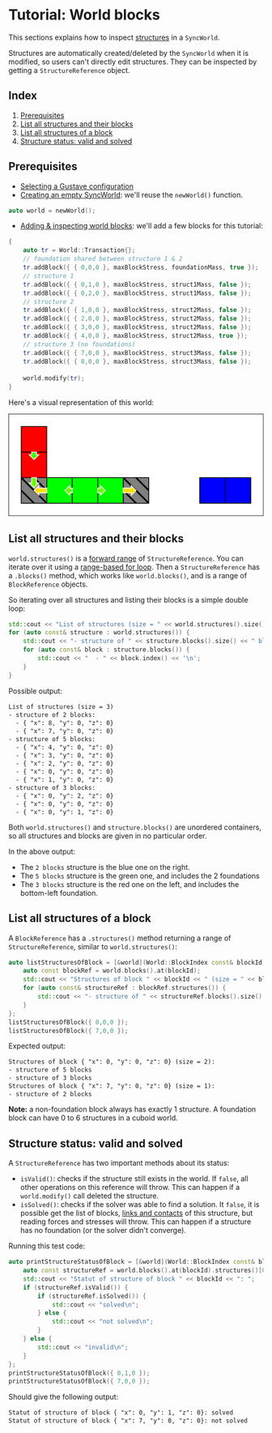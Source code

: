 # Tutorial: World blocks

This sections explains how to inspect [structures](../../../lexicon.md#structure) in a `SyncWorld`.

Structures are automatically created/deleted by the `SyncWorld` when it is modified, so users can't directly edit structures. They can be inspected by getting a `StructureReference` object.

## Index

1. [Prerequisites](#prerequisites)
1. [List all structures and their blocks](#list-all-structures-and-their-blocks)
1. [List all structures of a block](#list-all-structures-of-a-block)
1. [Structure status: valid and solved](#structure-status-valid-and-solved)

## Prerequisites

- [Selecting a Gustave configuration](../../01-getting-started/README.md)
- [Creating an empty SyncWorld](../01-creating-world/README.md): we'll reuse the `newWorld()` function.

```c++
auto world = newWorld();
```

- [Adding & inspecting world blocks](../02-world-blocks/README.md): we'll add a few blocks for this tutorial:

```c++
{
    auto tr = World::Transaction{};
    // foundation shared between structure 1 & 2
    tr.addBlock({ { 0,0,0 }, maxBlockStress, foundationMass, true });
    // structure 1
    tr.addBlock({ { 0,1,0 }, maxBlockStress, struct1Mass, false });
    tr.addBlock({ { 0,2,0 }, maxBlockStress, struct1Mass, false });
    // structure 2
    tr.addBlock({ { 1,0,0 }, maxBlockStress, struct2Mass, false });
    tr.addBlock({ { 2,0,0 }, maxBlockStress, struct2Mass, false });
    tr.addBlock({ { 3,0,0 }, maxBlockStress, struct2Mass, false });
    tr.addBlock({ { 4,0,0 }, maxBlockStress, struct2Mass, true });
    // structure 3 (no foundations)
    tr.addBlock({ { 7,0,0 }, maxBlockStress, struct3Mass, false });
    tr.addBlock({ { 8,0,0 }, maxBlockStress, struct3Mass, false });

    world.modify(tr);
}
```

Here's a visual representation of this world:

![](world.svg)

## List all structures and their blocks

`world.structures()` is a [forward range](https://en.cppreference.com/w/cpp/ranges/forward_range) of `StructureReference`. You can iterate over it using a [range-based for loop](https://en.cppreference.com/w/cpp/language/range-for). Then a `StructureReference` has a `.blocks()` method, which works like `world.blocks()`, and is a range of `BlockReference` objects.

So iterating over all structures and listing their blocks is a simple double loop:

```c++
std::cout << "List of structures (size = " << world.structures().size() << ")\n";
for (auto const& structure : world.structures()) {
    std::cout << "- structure of " << structure.blocks().size() << " blocks:\n";
    for (auto const& block : structure.blocks()) {
        std::cout << "  - " << block.index() << '\n';
    }
}
```

Possible output:

```
List of structures (size = 3)
- structure of 2 blocks:
  - { "x": 8, "y": 0, "z": 0}
  - { "x": 7, "y": 0, "z": 0}
- structure of 5 blocks:
  - { "x": 4, "y": 0, "z": 0}
  - { "x": 3, "y": 0, "z": 0}
  - { "x": 2, "y": 0, "z": 0}
  - { "x": 0, "y": 0, "z": 0}
  - { "x": 1, "y": 0, "z": 0}
- structure of 3 blocks:
  - { "x": 0, "y": 2, "z": 0}
  - { "x": 0, "y": 0, "z": 0}
  - { "x": 0, "y": 1, "z": 0}
```

Both `world.structures()` and `structure.blocks()` are unordered containers, so all structures and blocks are given in no particular order.

In the above output:

- The `2 blocks` structure is the blue one on the right.
- The `5 blocks` structure is the green one, and includes the 2 foundations
- The `3 blocks` structure is the red one on the left, and includes the bottom-left foundation.

## List all structures of a block

A `BlockReference` has a `.structures()` method returning a range of `StructureReference`, similar to `world.structures()`:

```c++
auto listStructuresOfBlock = [&world](World::BlockIndex const& blockId) -> void {
    auto const blockRef = world.blocks().at(blockId);
    std::cout << "Structures of block " << blockId << " (size = " << blockRef.structures().size() << "):\n";
    for (auto const& structureRef : blockRef.structures()) {
        std::cout << "- structure of " << structureRef.blocks().size() << " blocks\n";
    }
};
listStructuresOfBlock({ 0,0,0 });
listStructuresOfBlock({ 7,0,0 });
```

Expected output:

```
Structures of block { "x": 0, "y": 0, "z": 0} (size = 2):
- structure of 5 blocks
- structure of 3 blocks
Structures of block { "x": 7, "y": 0, "z": 0} (size = 1):
- structure of 2 blocks
```

**Note:** a non-foundation block always has exactly 1 structure. A foundation block can have 0 to 6 structures in a cuboid world.

## Structure status: valid and solved

A `StructureReference` has two important methods about its status:

- `isValid()`: checks if the structure still exists in the world. If `false`, all other operations on this reference will throw. This can happen if a `world.modify()` call deleted the structure.
- `isSolved()`: checks if the solver was able to find a solution. It `false`, it is possible get the list of blocks, [links and contacts](../../../lexicon.md#links-and-contacts) of this structure, but reading forces and stresses will throw. This can happen if a structure has no foundation (or the solver didn't converge).

Running this test code:

```c++
auto printStructureStatusOfBlock = [&world](World::BlockIndex const& blockId) -> void {
    auto const structureRef = world.blocks().at(blockId).structures()[0];
    std::cout << "Statut of structure of block " << blockId << ": ";
    if (structureRef.isValid()) {
        if (structureRef.isSolved()) {
            std::cout << "solved\n";
        } else {
            std::cout << "not solved\n";
        }
    } else {
        std::cout << "invalid\n";
    }
};
printStructureStatusOfBlock({ 0,1,0 });
printStructureStatusOfBlock({ 7,0,0 });
```

Should give the following output:

```
Statut of structure of block { "x": 0, "y": 1, "z": 0}: solved
Statut of structure of block { "x": 7, "y": 0, "z": 0}: not solved
```
